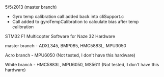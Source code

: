 5/5/2013 (master branch)
- Gyro temp calibration call added back into cliSupport.c
- Call added to gyroTempCalibration to calculate bias after temp calibration

STM32 F1 Multicopter Software for Naze 32 Hardware

master branch - ADXL345, BMP085, HMC5883L, MPU3050

Acro branch - MPU6050 (Not tested, I don't have this hardware)

White branch - HMC5883L, MPU6050, MS5611 (Not tested, I don't have this hardware)